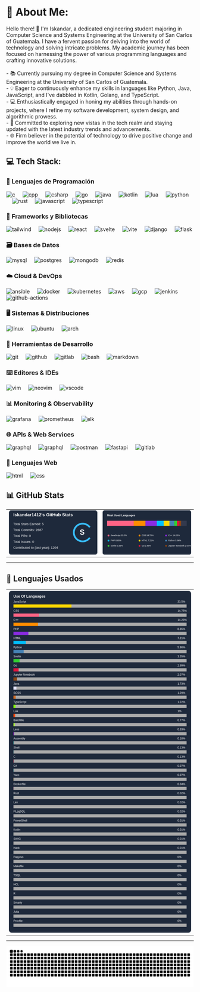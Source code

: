 # 💫 About Me:
Hello there! 👋 I'm Iskandar, a dedicated engineering student majoring in Computer Science and Systems Engineering at the University of San Carlos of Guatemala. I have a fervent passion for delving into the world of technology and solving intricate problems. My academic journey has been focused on harnessing the power of various programming languages and crafting innovative solutions.<br><br>- 📚 Currently pursuing my degree in Computer Science and Systems Engineering at the University of San Carlos of Guatemala.<br>- 💡 Eager to continuously enhance my skills in languages like Python, Java, JavaScript, and I've dabbled in Kotlin, Golang, and TypeScript.<br>- 💻 Enthusiastically engaged in honing my abilities through hands-on projects, where I refine my software development, system design, and algorithmic prowess.<br>- 🚀 Committed to exploring new vistas in the tech realm and staying updated with the latest industry trends and advancements.<br>- 🌐 Firm believer in the potential of technology to drive positive change and improve the world we live in.


## 💻 Tech Stack:

<!-- ![C++](https://img.shields.io/badge/c++-%2300599C.svg?style=for-the-badge&logo=c%2B%2B&logoColor=white) ![C](https://img.shields.io/badge/C-%2320232a.svg?style=for-the-badge&logo=C&logoColor=%ff5733) ![Csharp](https://img.shields.io/badge/Csharp-%2320232a.svg?style=for-the-badge&logo=Csharp&logoColor=%ff5733) ![Java](https://img.shields.io/badge/java-%23ED8B00.svg?style=for-the-badge&logo=java&logoColor=white) ![JavaScript](https://img.shields.io/badge/javascript-%23323330.svg?style=for-the-badge&logo=javascript&logoColor=%23F7DF1E) ![Kotlin](https://img.shields.io/badge/kotlin-%230095D5.svg?style=for-the-badge&logo=kotlin&logoColor=white) ![Go](https://img.shields.io/badge/go-%2300ADD8.svg?style=for-the-badge&logo=go&logoColor=white) ![TypeScript](https://img.shields.io/badge/typescript-%23007ACC.svg?style=for-the-badge&logo=typescript&logoColor=white) ![Python](https://img.shields.io/badge/python-3670A0?style=for-the-badge&logo=python&logoColor=ffdd54) ![NodeJS](https://img.shields.io/badge/node.js-6DA55F?style=for-the-badge&logo=node.js&logoColor=white) ![React](https://img.shields.io/badge/react-%2320232a.svg?style=for-the-badge&logo=react&logoColor=%2361DAFB) ![Svelte](https://img.shields.io/badge/svelte-d6d1d0?style=for-the-badge&logo=svelte&logoColor=%ff5733) ![Docker](https://img.shields.io/badge/Docker-%230066cc.svg?style=for-the-badge&logo=Docker&logoColor=%23ffffff) ![Linux](https://img.shields.io/badge/Linux-%23FCC624.svg?style=for-the-badge&logo=Linux&logoColor=%23000000) -->

<!-- https://github.com/tandpfun/skill-icons#readme -->

### 🔷 Lenguajes de Programación
<div align="left">
  <img src="https://skillicons.dev/icons?i=c" height="40" alt="c" title="C"/>
  <img width="12" />
  <img src="https://skillicons.dev/icons?i=cpp" height="40" alt="cpp" title="C++"/>
  <img width="12" />
  <img src="https://skillicons.dev/icons?i=cs" height="40" alt="csharp" title="C#"/>
  <img width="12" />
  <img src="https://skillicons.dev/icons?i=go" height="40" alt="go" title="Go"/>
  <img width="12" />
  <img src="https://skillicons.dev/icons?i=java" height="40" alt="java" title="Java"/>
  <img width="12" />
  <img src="https://skillicons.dev/icons?i=kotlin" height="40" alt="kotlin" title="Kotlin"/>
  <img width="12" />
  <img src="https://skillicons.dev/icons?i=lua" height="40" alt="lua" title="Lua"/>
  <img width="12" />
  <img src="https://skillicons.dev/icons?i=py" height="40" alt="python" title="Python"/>
  <img width="12" />
  <img src="https://skillicons.dev/icons?i=rust" height="40" alt="rust" title="Rust"/>
  <img width="12" />
  <img src="https://skillicons.dev/icons?i=js" height="40" alt="javascript" title="JavaScript"/>
  <img width="12" />
  <img src="https://skillicons.dev/icons?i=ts" height="40" alt="typescript" title="TypeScript"/>
</div>

### 🚀 Frameworks y Bibliotecas
<div align="left">
  <img src="https://skillicons.dev/icons?i=tailwind" height="40" alt="tailwind" title="Tailwind"/>
  <img width="12" />
  <img src="https://skillicons.dev/icons?i=nodejs" height="40" alt="nodejs" title="Node.js"/>
  <img width="12" />
  <img src="https://skillicons.dev/icons?i=react" height="40" alt="react" title="React"/>
  <img width="12" />
  <img src="https://skillicons.dev/icons?i=svelte" height="40" alt="svelte" title="Svelte"/>
  <img width="12" />
  <img src="https://skillicons.dev/icons?i=vite" height="40" alt="vite" title="Vite"/>
  <img width="12" />
  <img src="https://skillicons.dev/icons?i=django" height="40" alt="django" title="Django"/>
  <img width="12" />
  <img src="https://skillicons.dev/icons?i=flask" height="40" alt="flask" title="Flask"/>
</div>

### 🗃️ Bases de Datos
<div align="left">
  <img src="https://skillicons.dev/icons?i=mysql" height="40" alt="mysql" title="MySQL"/>
  <img width="12" />
  <img src="https://skillicons.dev/icons?i=postgres" height="40" alt="postgres" title="PostgreSQL"/>
  <img width="12" />
  <img src="https://skillicons.dev/icons?i=mongodb" height="40" alt="mongodb" title="MongoDB"/>
  <img width="12" />
  <img src="https://skillicons.dev/icons?i=redis" height="40" alt="redis" title="Redis"/>
</div>

### ☁️ Cloud & DevOps
<div align="left">
  <img src="https://skillicons.dev/icons?i=ansible" height="40" alt="ansible" title="Ansible"/>
  <img width="12" />
  <img src="https://skillicons.dev/icons?i=docker" height="40" alt="docker" title="Docker"/>
  <img width="12" />
  <img src="https://skillicons.dev/icons?i=kubernetes" height="40" alt="kubernetes" title="Kubernetes"/>
  <img width="12" />
  <img src="https://skillicons.dev/icons?i=aws" height="40" alt="aws" title="AWS"/>
  <img width="12" />
  <img src="https://skillicons.dev/icons?i=gcp" height="40" alt="gcp" title="Google Cloud"/>
  <img width="12" />
  <img src="https://skillicons.dev/icons?i=jenkins" height="40" alt="jenkins" title="Jenkins"/>
  <img width="12" />
  <img src="https://skillicons.dev/icons?i=githubactions" height="40" alt="github-actions" title="GitHub Actions"/>
</div>

### 🖥️ Sistemas & Distribuciones
<div align="left">
  <img src="https://skillicons.dev/icons?i=linux" height="40" alt="linux" title="Linux"/>
  <img width="12" />
  <img src="https://skillicons.dev/icons?i=ubuntu" height="40" alt="ubuntu" title="Ubuntu"/>
  <img width="12" />
  <img src="https://skillicons.dev/icons?i=arch" height="40" alt="arch" title="Arch Linux"/>
</div>

### 🔧 Herramientas de Desarrollo
<div align="left">
  <img src="https://skillicons.dev/icons?i=git" height="40" alt="git" title="Git"/>
  <img width="12" />
  <img src="https://skillicons.dev/icons?i=github" height="40" alt="github" title="GitHub"/>
  <img width="12" />
  <img src="https://skillicons.dev/icons?i=gitlab" height="40" alt="gitlab" title="GitLab"/>
  <img width="12" />
  <img src="https://skillicons.dev/icons?i=bash" height="40" alt="bash" title="Bash"/>
  <img width="12" />
  <img src="https://skillicons.dev/icons?i=md" height="40" alt="markdown" title="Markdown"/>
</div>

### ⌨️ Editores & IDEs
<div align="left">
  <img src="https://skillicons.dev/icons?i=vim" height="40" alt="vim" title="Vim"/>
  <img width="12" />
  <img src="https://skillicons.dev/icons?i=neovim" height="40" alt="neovim" title="Neovim"/>
  <img width="12" />
  <img src="https://skillicons.dev/icons?i=vscode" height="40" alt="vscode" title="VS Code"/>
</div>

### 📊 Monitoring & Observability
<div align="left">
  <img src="https://skillicons.dev/icons?i=grafana" height="40" alt="grafana" title="Grafana"/>
  <img width="12" />
  <img src="https://skillicons.dev/icons?i=prometheus" height="40" alt="prometheus" title="Prometheus"/>
  <img width="12" />
  <img src="https://skillicons.dev/icons?i=elasticsearch" height="40" alt="elk" title="ELK Stack"/>
</div>

### 🌐 APIs & Web Services
<div align="left">
  <img src="https://skillicons.dev/icons?i=graphql" height="40" alt="graphql" title="GraphQL"/>
  <img width="12" />
  <img src="https://skillicons.dev/icons?i=crystal" height="40" alt="graphql" title="Crystal"/>
  <img width="12" />
  <img src="https://skillicons.dev/icons?i=postman" height="40" alt="postman" title="Postman"/>
  <img width="12" />
  <img src="https://skillicons.dev/icons?i=fastapi" height="40" alt="fastapi" title="FastAPI"/>
  <img width="12" />
  <img src="https://skillicons.dev/icons?i=obsidian" height="40" alt="gitlab" title="Obsidian"/>
</div>

### 🧩 Lenguajes Web
<div align="left">
  <img src="https://skillicons.dev/icons?i=html" height="40" alt="html" title="HTML"/>
  <img width="12" />
  <img src="https://skillicons.dev/icons?i=css" height="40" alt="css" title="CSS"/>
</div>

<!-- ## 📊 GitHub Stats: -->
<!-- LANGUAGES-START -->
## 📊 GitHub Stats


<table align="center">
  <tr>
    <td align="center">
      <img src="./node_scripts/scripts/github_stats.png" />
    </td>
    <td align="center">
      <img src="./node_scripts/scripts/language_chart.png" />
    </td>
  </tr>
</table>


---------


## 🔢 Lenguajes Usados


<table align="center">
  <tr>
    <td align="center">
      <img src="./node_scripts/scripts/languages_chart.png" />
    </td>
  </tr>
</table>




<!-- Última actualización: 2025-09-09T12:20:44.714Z -->

<!-- LANGUAGES-END -->
------
![github contribution grid snake animation](https://raw.githubusercontent.com/rfyiamcool/rfyiamcool/output/github-contribution-grid-snake.svg)